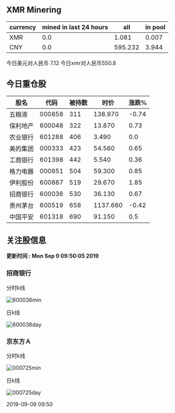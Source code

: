 ## XMR Minering

|currency|mined in last 24 hours|all|in pool|
|---|---|---|---|
|XMR|0.0|1.081|0.007|
|CNY|0.0|595.232|3.944|

今日美元对人民币 7.12	今日xmr对人民币550.8


## 今日重仓股 

|股名|代码|被持数|时价|涨跌%|
|---|---|---|---|---|
|五粮液|000858|311|138.970|-0.74|
|保利地产|600048|322|13.870|0.73|
|农业银行|601288|406|3.490|0.0|
|美的集团|000333|423|54.560|0.65|
|工商银行|601398|442|5.540|0.36|
|格力电器|000651|504|59.300|0.85|
|伊利股份|600887|519|29.670|1.85|
|招商银行|600036|530|36.130|0.67|
|贵州茅台|600519|658|1137.660|-0.42|
|中国平安|601318|690|91.150|0.5|

## 关注股信息
**更新时间 : Mon Sep  9 09:50:05 2019**
### 招商银行 
分时k线

![600036min](http://image.sinajs.cn/newchart/min/n/sh600036.gif)

日k线

![600036day](http://image.sinajs.cn/newchart/daily/n/sh600036.gif)

### 京东方Ａ 
分时k线

![000725min](http://image.sinajs.cn/newchart/min/n/sz000725.gif)

日k线

![000725day](http://image.sinajs.cn/newchart/daily/n/sz000725.gif)

2019-09-09 09:50